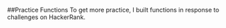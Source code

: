 ##Practice Functions
To get more practice, I built functions in response to challenges on HackerRank.
